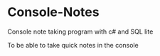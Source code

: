 # Console-Notes
Console note taking program with c# and SQL lite

To be able to take quick notes in the console
